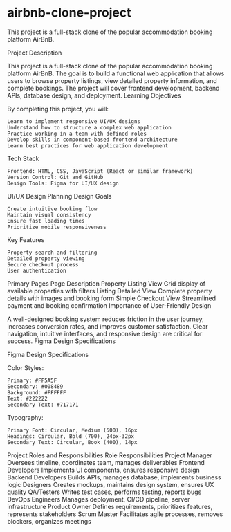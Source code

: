 # airbnb-clone-project
This project is a full-stack clone of the popular accommodation booking platform AirBnB.

Project Description

This project is a full-stack clone of the popular accommodation booking platform AirBnB. The goal is to build a functional web application that allows users to browse property listings, view detailed property information, and complete bookings. The project will cover frontend development, backend APIs, database design, and deployment.
Learning Objectives

By completing this project, you will:

    Learn to implement responsive UI/UX designs
    Understand how to structure a complex web application
    Practice working in a team with defined roles
    Develop skills in component-based frontend architecture
    Learn best practices for web application development

Tech Stack

    Frontend: HTML, CSS, JavaScript (React or similar framework)
    Version Control: Git and GitHub
    Design Tools: Figma for UI/UX design

UI/UX Design Planning
Design Goals

    Create intuitive booking flow
    Maintain visual consistency
    Ensure fast loading times
    Prioritize mobile responsiveness

Key Features

    Property search and filtering
    Detailed property viewing
    Secure checkout process
    User authentication

Primary Pages
Page 	Description
Property Listing View 	Grid display of available properties with filters
Listing Detailed View 	Complete property details with images and booking form
Simple Checkout View 	Streamlined payment and booking confirmation
Importance of User-Friendly Design

A well-designed booking system reduces friction in the user journey, increases conversion rates, and improves customer satisfaction. Clear navigation, intuitive interfaces, and responsive design are critical for success.
Figma Design Specifications


Figma Design Specifications

Color Styles:

    Primary: #FF5A5F
    Secondary: #008489
    Background: #FFFFFF
    Text: #222222
    Secondary Text: #717171

Typography:

    Primary Font: Circular, Medium (500), 16px
    Headings: Circular, Bold (700), 24px-32px
    Secondary Text: Circular, Book (400), 14px


Project Roles and Responsibilities
Role 	Responsibilities
Project Manager 	Oversees timeline, coordinates team, manages deliverables
Frontend Developers 	Implements UI components, ensures responsive design
Backend Developers 	Builds APIs, manages database, implements business logic
Designers 	Creates mockups, maintains design system, ensures UX quality
QA/Testers 	Writes test cases, performs testing, reports bugs
DevOps Engineers 	Manages deployment, CI/CD pipeline, server infrastructure
Product Owner 	Defines requirements, prioritizes features, represents stakeholders
Scrum Master 	Facilitates agile processes, removes blockers, organizes meetings
